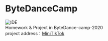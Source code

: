 # ByteDanceCamp
![IDE](https://img.shields.io/badge/IDE-Android%20Studio-brightgreen)</br>
Homework & Project in ByteDance-camp-2020</br>
project address：[MiniTikTok](https://github.com/Kevin-Zh-CS/ByteDanceCamp/tree/master/Mini-TikTok)
